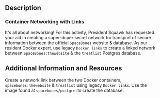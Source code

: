 ## Description

### Container Networking with Links

It's all about networking! For this activity, President Squawk has requested your aid in creating a super-duper secret network for transport of secure information between the official  `SpaceBones`  website & database. As our resident Docker expert, use legacy  `Docker links`  to create a linked network between  `SpaceBones:thewebsite`  & the  `treatlist`  Postgres database.

## Additional Information and Resources

Create a network link between the two Docker containers,  `spacebones:thewebsite`  &  `treatlist`  using legacy  `Docker links`. Use the image found at  `spacebones/postgres`to create the database.